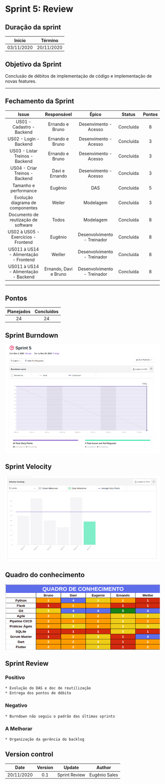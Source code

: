 # Sprint 5: Review

## Duração da sprint
| Início | Término |
|:------:|:-------:|
| 03/11/2020 | 20/11/2020 |

## Objetivo da Sprint
Conclusão de débitos de implementação de código e implementação de novas features.
___
## Fechamento da Sprint

|Issue|Responsável|Épico|Status|Pontos|
|:---:|:---------:|:---:|:----:|:----:|
| US01 - Cadastro - Backend | Ernando e Bruno | Desenvimento - Acesso | Concluída | 8 |
| US02 - Login - Backend | Ernando e Bruno | Desenvimento - Acesso | Concluída | 3 |
| US03 - Listar Treinos - Backend | Ernando e Bruno | Desenvimento - Acesso | Concluída | 3 |
| US04 - Criar Treinos - Backend | Davi e Ernando | Desenvimento - Acesso | Concluída | 3 |
| Tamanho e performance | Eugênio | DAS | Concluída | 5 |
| Evolução diagrama de componentes | Weiler | Modelagem | Concluída | 3 |
| Documento de reutização de software | Todos | Modelagem | Concluída | 8 |
| US02 à US05 - Exercícios - Frontend | Eugênio | Desenvolvimento - Treinador | Concluída | 8 |
| US011 à US14 - Alimentação - Frontend | Weiller | Desenvolvimento - Treinador | Concluída | 8 |
| US011 à US14 - Alimentação - Backend | Ernando, Davi e Bruno | Desenvolvimento - Treinador | Concluída | 8 |
___



## Pontos
| Planejados | Concluídos |      
|:----------:|:----------:|
| 24| 24 |


## Sprint Burndown

<!-- <img width="800" src="../images/sprint-0-burndown.png" > -->
![Sprint-5-Burndown](../images/sprint-5-burndown.png)

## Sprint Velocity
![Sprint-5-Velocity](../images/sprint-5-velocity.png)

## Quadro do conhecimento
![Sprint-5-Quadro-Conhecimento](../images/sprint-5-quadro-conhecimento.png)

## Sprint Review

### Positivo
    * Evolução do DAS e doc de reutilização
    * Entrega dos pontos de débito

### Negativo
    * Burndown não seguiu o padrão das últimas sprints

### A Melhorar
    * Organização da gerência do backlog

## Version control

|Date|Version|Update|Author|
|:--:|:----:|:-------:|:---:|
|20/11/2020|0.1|Sprint Review|Eugênio Sales|

